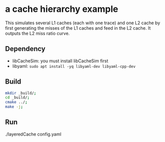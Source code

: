# a cache hierarchy example
This simulates several L1 caches (each with one trace) and one L2 cache by first generating the misses of the L1 caches and feed in the L2 cache. 
It outputs the L2 miss ratio curve. 


## Dependency
* libCacheSim: you must install libCacheSim first
* libyaml: `sudo apt install -yq libyaml-dev libyaml-cpp-dev`


## Build
```bash
mkdir _build/;
cd _build/;
cmake ../;
make -j;

```


## Run 
./layeredCache config.yaml

